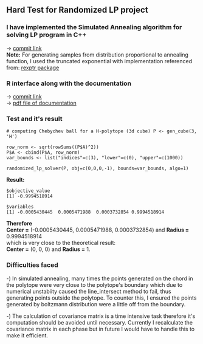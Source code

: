 ## Hard Test for Randomized LP project

### I have implemented the Simulated Annealing algorithm for solving LP program in C++
-> [commit link](https://github.com/vaithak/volume_approximation/commit/a8adb69249093ff96cf3c97f39ab6a18b880b05c)     
**Note:** For generating samples from distribution proportional to annealing function, I used the truncated exponential with implementation referenced from: [rexptr package](https://rdrr.io/cran/RGeode/src/R/rexptr.R)  

### R interface along with the documentation
-> [commit link](https://github.com/vaithak/volume_approximation/commit/03544bc51584d80d24be5427e6e13d52f2061914)  
-> [pdf file of documentation](https://github.com/vaithak/GeomScale_LP/blob/master/randomized_lp_solver.pdf)  

### Test and it's result
```{r}
# computing Chebychev ball for a H-polytope (3d cube) P <- gen_cube(3, 'H')

row_norm <- sqrt(rowSums((P$A)^2))
P$A <- cbind(P$A, row_norm) 
var_bounds <- list("indices"=c(3), "lower"=c(0), "upper"=c(1000))  

randomized_lp_solver(P, obj=c(0,0,0,-1), bounds=var_bounds, algo=1)
```  
**Result:**  
```
$objective_value
[1] -0.9994518914

$variables
[1] -0.0005430445  0.0005471988  0.0003732854 0.9994518914
```   
**Therefore**  
**Center =** (-0.0005430445, 0.0005471988, 0.0003732854) and **Radius =** 0.9994518914  
which is very close to the theoretical result:  
**Center =** (0, 0, 0) and **Radius =** 1.  

### Difficulties faced
  -)  In simulated annealing, many times the points generated on the chord in the polytope were very close to the polytope's boundary which due to numerical unstabiity caused the line_intersect method to fail, thus generating points outside the polytope. To counter this, I ensured the points generated by boltzmann distribution were a little off from the boundary.  
  
  -) The calculation of covariance matrix is a time intensive task therefore it's computation should be avoided until necessary. Currently I recalculate the covariance matrix in each phase but in future I would have to handle this to make it efficient.  
